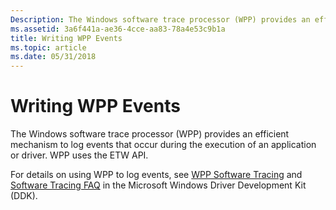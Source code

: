 ```yaml
---
Description: The Windows software trace processor (WPP) provides an efficient mechanism to log events that occur during the execution of an application or driver. WPP uses the ETW API.
ms.assetid: 3a6f441a-ae36-4cce-aa83-78a4e53c9b1a
title: Writing WPP Events
ms.topic: article
ms.date: 05/31/2018
---
```


# Writing WPP Events

The Windows software trace processor (WPP) provides an efficient mechanism to log events that occur during the execution of an application or driver. WPP uses the ETW API.

For details on using WPP to log events, see [WPP Software Tracing](/windows-hardware/drivers/devtest/wpp-software-tracing) and [Software Tracing FAQ](/windows-hardware/drivers/devtest/software-tracing-faq) in the Microsoft Windows Driver Development Kit (DDK).

 

 